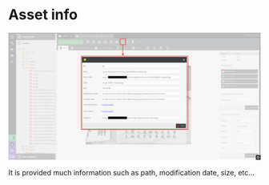 # Asset info

![](images/ai01.png)

It is provided much information such as path, modification date, size, etc...